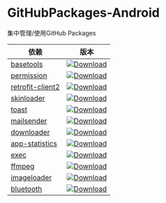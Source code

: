 # GitHubPackages-Android
集中管理/使用GitHub Packages

| 依赖 | 版本 |
| --- | ---- |
| [basetools][basetools] | [![Download][basetools_download]][basetools_latestVersion] |
| [permission][permission] | [![Download][permission_download]][permission_latestVersion] |
| [retrofit-client2][retrofit-client2] | [![Download][retrofit-client2_download]][retrofit-client2_latestVersion] |
| [skinloader][skinloader] | [![Download][skinloader_download]][skinloader_latestVersion] |
| [toast][toast] | [![Download][toast_download]][toast_latestVersion] |
| [mailsender][mailsender] | [![Download][mailsender_download]][mailsender_latestVersion] |
| [downloader][downloader] | [![Download][downloader_download]][downloader_latestVersion] |
| [app-statistics][app-statistics] | [![Download][app-statistics_download]][app-statistics_latestVersion] |
| [exec][exec] | [![Download][exec_download]][exec_latestVersion] |
| [ffmpeg][ffmpeg] | [![Download][ffmpeg_download]][ffmpeg_latestVersion] |
| [imageloader][imageloader] | [![Download][imageloader_download]][imageloader_latestVersion] |
| [bluetooth][bluetooth] | [![Download][bluetooth_download]][bluetooth_latestVersion] |


[basetools]:https://github.com/VeiZhang/BaseToolsLibrary
[basetools_download]:https://img.shields.io/badge/release-1.3.0-blue
[basetools_latestVersion]:https://github.com/VeiZhang/GitHubPackages-Android/packages

[permission]:https://github.com/VeiZhang/Permission
[permission_download]:https://img.shields.io/badge/release-1.0.2-blue
[permission_latestVersion]:https://github.com/VeiZhang/GitHubPackages-Android/packages

[retrofit-client2]:https://github.com/VeiZhang/RetrofitClient
[retrofit-client2_download]:https://img.shields.io/badge/release-2.0.1-blue
[retrofit-client2_latestVersion]:https://github.com/VeiZhang/GitHubPackages-Android/packages

[skinloader]:https://github.com/VeiZhang/QSkinLoader
[skinloader_download]:https://img.shields.io/badge/release-1.2.2-blue
[skinloader_latestVersion]:https://github.com/VeiZhang/GitHubPackages-Android/packages

[toast]:https://github.com/VeiZhang/ToastKit
[toast_download]:https://img.shields.io/badge/release-1.1.0-blue
[toast_latestVersion]:https://github.com/VeiZhang/GitHubPackages-Android/packages

[mailsender]:https://github.com/VeiZhang/MailSender
[mailsender_download]:https://img.shields.io/badge/release-1.0.0-blue
[mailsender_latestVersion]:https://github.com/VeiZhang/GitHubPackages-Android/packages

[downloader]:https://github.com/VeiZhang/Downloader
[downloader_download]:https://img.shields.io/badge/release-1.2.0-blue
[downloader_latestVersion]:https://github.com/VeiZhang/GitHubPackages-Android/packages

[app-statistics]:https://github.com/VeiZhang/AppStatistics
[app-statistics_download]:https://img.shields.io/badge/release-1.0.1-blue
[app-statistics_latestVersion]:https://github.com/VeiZhang/GitHubPackages-Android/packages

[exec]:https://github.com/VeiZhang/AndroidExec
[exec_download]:https://img.shields.io/badge/release-1.1.2-blue
[exec_latestVersion]:https://github.com/VeiZhang/GitHubPackages-Android/packages

[ffmpeg]:https://github.com/VeiZhang/AndroidFFmpeg
[ffmpeg_download]:https://img.shields.io/badge/release-1.2.5-blue
[ffmpeg_latestVersion]:https://github.com/VeiZhang/GitHubPackages-Android/packages

[imageloader]:https://github.com/VeiZhang/ImageLoader
[imageloader_download]:https://img.shields.io/badge/release-1.0.0-blue
[imageloader_latestVersion]:https://github.com/VeiZhang/GitHubPackages-Android/packages

[bluetooth]:https://github.com/VeiZhang/BluetoothKit
[bluetooth_download]:https://img.shields.io/badge/release-1.0.0-blue
[bluetooth_latestVersion]:https://github.com/VeiZhang/GitHubPackages-Android/packages
